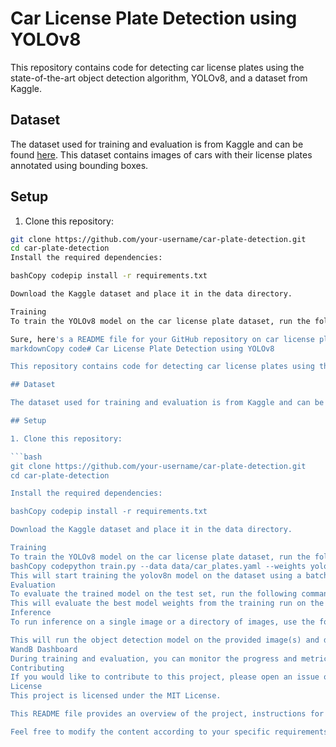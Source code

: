 # Car License Plate Detection using YOLOv8

This repository contains code for detecting car license plates using the state-of-the-art object detection algorithm, YOLOv8, and a dataset from Kaggle.

## Dataset

The dataset used for training and evaluation is from Kaggle and can be found [here](https://www.kaggle.com/datasets/andrewmvd/car-plate-detection). This dataset contains images of cars with their license plates annotated using bounding boxes.

## Setup

1. Clone this repository:

```bash
git clone https://github.com/your-username/car-plate-detection.git
cd car-plate-detection
Install the required dependencies:

bashCopy codepip install -r requirements.txt

Download the Kaggle dataset and place it in the data directory.

Training
To train the YOLOv8 model on the car license plate dataset, run the following command: python train.py --data data/car_plates.yaml --weights yolov8n.pt --cfg yolov8n.yaml --batch 16 --epochs 100

Sure, here's a README file for your GitHub repository on car license plate detection using YOLOv8 and the Kaggle dataset:
markdownCopy code# Car License Plate Detection using YOLOv8

This repository contains code for detecting car license plates using the state-of-the-art object detection algorithm, YOLOv8, and a dataset from Kaggle.

## Dataset

The dataset used for training and evaluation is from Kaggle and can be found [here](https://www.kaggle.com/datasets/andrewmvd/car-plate-detection). This dataset contains images of cars with their license plates annotated using bounding boxes.

## Setup

1. Clone this repository:

```bash
git clone https://github.com/your-username/car-plate-detection.git
cd car-plate-detection

Install the required dependencies:

bashCopy codepip install -r requirements.txt

Download the Kaggle dataset and place it in the data directory.

Training
To train the YOLOv8 model on the car license plate dataset, run the following command:
bashCopy codepython train.py --data data/car_plates.yaml --weights yolov8n.pt --cfg yolov8n.yaml --batch 16 --epochs 100
This will start training the yolov8n model on the dataset using a batch size of 16 for 100 epochs. You can adjust the hyperparameters as needed.
Evaluation
To evaluate the trained model on the test set, run the following command: python val.py --data data/car_plates.yaml --weights runs/train/exp/weights/best.pt --task test
This will evaluate the best model weights from the training run on the test set and display metrics like precision, recall, and mean Average Precision (mAP).
Inference
To run inference on a single image or a directory of images, use the following command: python detect.py --source path/to/image/or/directory --weights runs/train/exp/weights/best.pt

This will run the object detection model on the provided image(s) and display the results with license plate bounding boxes.
WandB Dashboard
During training and evaluation, you can monitor the progress and metrics using the WandB dashboard. Simply create a free WandB account, and the dashboard will be automatically updated with the latest results.
Contributing
If you would like to contribute to this project, please open an issue or submit a pull request with your proposed changes.
License
This project is licensed under the MIT License.

This README file provides an overview of the project, instructions for setting up the environment, training the model, evaluating the model, running inference, and monitoring the progress using the WandB dashboard. It also includes information about contributing to the project and the license.

Feel free to modify the content according to your specific requirements and add any additional sections or details as needed.
